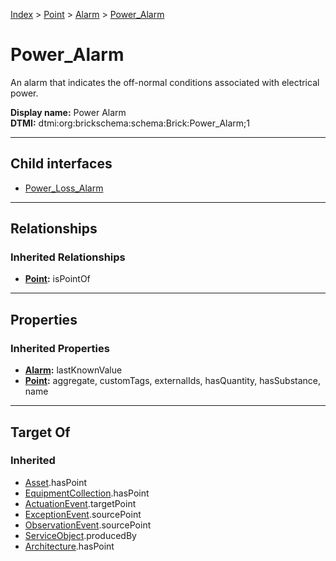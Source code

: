 [Index](../../../index.md) > [Point](../../Point.md) > [Alarm](../Alarm.md) > [Power_Alarm](#)
# Power_Alarm

An alarm that indicates the off-normal conditions associated with electrical power.


**Display name:** Power Alarm<br />
**DTMI:** dtmi:org:brickschema:schema:Brick:Power_Alarm;1

---

## Child interfaces
* [Power_Loss_Alarm](Power_Loss_Alarm.md)

---

## Relationships

### Inherited Relationships
* **[Point](../../Point.md):** isPointOf

---

## Properties

### Inherited Properties
* **[Alarm](../Alarm.md):** lastKnownValue
* **[Point](../../Point.md):** aggregate, customTags, externalIds, hasQuantity, hasSubstance, name

---

## Target Of
### Inherited
* [Asset](../../../Asset/Asset.md).hasPoint
* [EquipmentCollection](../../../Collection/EquipmentCollection.md).hasPoint
* [ActuationEvent](../../../Event/PointEvent/ActuationEvent.md).targetPoint
* [ExceptionEvent](../../../Event/PointEvent/ExceptionEvent.md).sourcePoint
* [ObservationEvent](../../../Event/PointEvent/ObservationEvent.md).sourcePoint
* [ServiceObject](../../../Information/ServiceObject/ServiceObject.md).producedBy
* [Architecture](../../../Space/Architecture/Architecture.md).hasPoint
